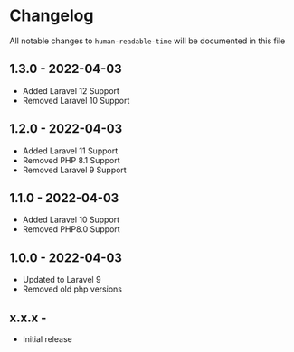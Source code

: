 # Changelog

All notable changes to `human-readable-time` will be documented in this file

## 1.3.0 - 2022-04-03

- Added Laravel 12 Support
- Removed Laravel 10 Support

## 1.2.0 - 2022-04-03

- Added Laravel 11 Support
- Removed PHP 8.1 Support
- Removed Laravel 9 Support

## 1.1.0 - 2022-04-03

- Added Laravel 10 Support
- Removed PHP8.0 Support

## 1.0.0 - 2022-04-03

- Updated to Laravel 9
- Removed old php versions

## x.x.x - 

- Initial release